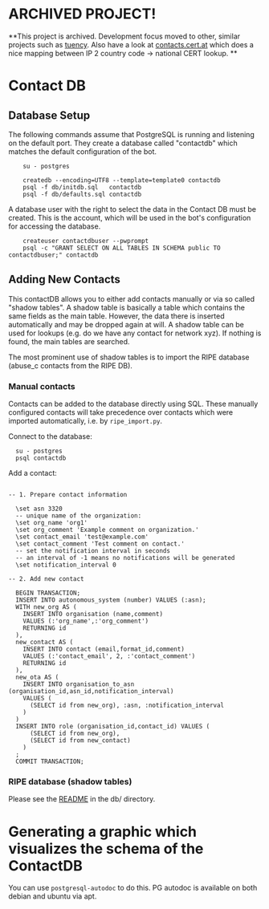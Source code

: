 # ARCHIVED PROJECT!

**This project is archived. Development focus moved to other, similar projects such as [tuency](https://gitlab.com/intevation/tuency/tuency).
Also have a look at [contacts.cert.at](https://github.com/aaronkaplan/contacts.cert.at) which does a nice mapping between IP 2 country code -> national CERT lookup.
**

# Contact DB

## Database Setup

The following commands assume that PostgreSQL is running and listening on the
default port. They create a database called "contactdb" which matches the
default configuration of the bot.

```
    su - postgres

    createdb --encoding=UTF8 --template=template0 contactdb
    psql -f db/initdb.sql   contactdb
    psql -f db/defaults.sql contactdb
```

A database user with the right to select the data in the Contact DB
must be created.  This is the account, which will be used in the bot's
configuration for accessing the database.

```
    createuser contactdbuser --pwprompt
    psql -c "GRANT SELECT ON ALL TABLES IN SCHEMA public TO contactdbuser;" contactdb

```

## Adding New Contacts

This contactDB allows you to either add contacts manually or via so called "shadow tables".
A shadow table is basically a table which contains the same fields as the main table. However, 
the data there is inserted automatically and may be dropped again at will.
A shadow table can be used for lookups (e.g. do we have any contact for network xyz). If nothing is found, the main tables are searched.

The most prominent use of shadow tables is to import the RIPE database (abuse_c contacts from the RIPE DB).

### Manual contacts


Contacts can be added to the database directly using SQL.  These
manually configured contacts will take precedence over contacts which
were imported automatically, i.e. by `ripe_import.py`.

Connect to the database:

```
  su - postgres
  psql contactdb

```
Add a contact:

```pgsql

-- 1. Prepare contact information

  \set asn 3320
  -- unique name of the organization:
  \set org_name 'org1'
  \set org_comment 'Example comment on organization.'
  \set contact_email 'test@example.com'
  \set contact_comment 'Test comment on contact.'
  -- set the notification interval in seconds
  -- an interval of -1 means no notifications will be generated
  \set notification_interval 0

-- 2. Add new contact

  BEGIN TRANSACTION;
  INSERT INTO autonomous_system (number) VALUES (:asn);
  WITH new_org AS (
    INSERT INTO organisation (name,comment)
    VALUES (:'org_name',:'org_comment')
    RETURNING id
  ),
  new_contact AS (
    INSERT INTO contact (email,format_id,comment)
    VALUES (:'contact_email', 2, :'contact_comment')
    RETURNING id
  ),
  new_ota AS (
    INSERT INTO organisation_to_asn (organisation_id,asn_id,notification_interval)
    VALUES (
      (SELECT id from new_org), :asn, :notification_interval
    )
  )
  INSERT INTO role (organisation_id,contact_id) VALUES (
      (SELECT id from new_org),
      (SELECT id from new_contact)
    )
  ;
  COMMIT TRANSACTION;

```

### RIPE database (shadow tables)

Please see the [README](db/README-ripe-import.md) in the db/ directory.



# Generating a graphic which visualizes the schema of the ContactDB

You can use `postgresql-autodoc` to do this. PG autodoc is available on both
debian and ubuntu via apt.
